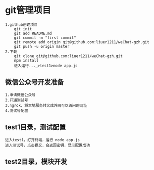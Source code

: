 # git管理项目
    1.github创建项目
        git init
        git add README.md
        git commit -m "first commit"
        git remote add origin git@github.com:liuer1211/weChat-gzh.git
        git push -u origin master
    2.下载
        git clone git@github.com:liuer1211/weChat-gzh.git
        npm install
        进入运行..._>test1>node app.js
        
## 微信公众号开发准备
    1.申请微信公众号
    2.开通测试号
    3.ngrok，将本地服务转义成外网可以访问的网址
    4.测试号配置
    
## test1目录，测试配置
    进入test1，打开终端，运行 node app.js
    进入测试号，点击提交，会返回密钥，显示配置成功
   
## test2目录，模块开发
    
   

